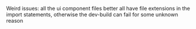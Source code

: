 Weird issues: all the ui component files better all have file extensions in the import statements, otherwise the dev-build can fail for some unknown reason
